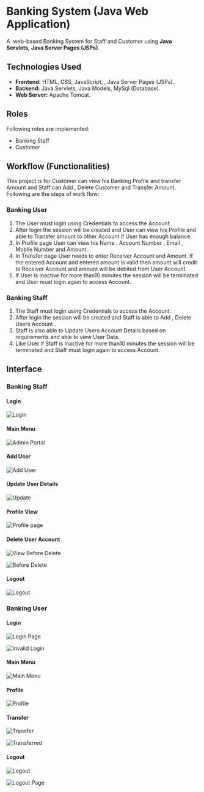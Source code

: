 # Banking System (Java Web Application)


A  web-based Banking System for Staff and Customer using **Java Servlets, Java Server Pages (JSPs)**.

## Technologies Used

* **Frontend:** HTML, CSS, JavaScript, , Java Server Pages (JSPs).
* **Backend:** Java Servlets, Java Models, MySql (Database). 
* **Web Server:** Apache Tomcat.

## Roles

Following roles are implemented:
* Banking Staff
* Customer

## Workflow (Functionalities)


This project  is for Customer can view his Banking Profile and transfer Amount and Staff can Add , Delete Customer and Transfer Amount.
Following are the steps of work flow:

### Banking User

1.  The User must login using Credentials to access the Account.
2.  After login the session will be created and User can view his Profile and able to Transfer amount to other Account if User has enough balance.
3.  In Profile page User can view his Name , Account Number , Email , Mobile Number and Amount.
4.  In Transfer  page User needs to enter Receiver Account and Amount. If the entered Account and entered amount is valid then amount will credit to Receiver Account and amount will be debited from User Account.
5.  If User is Inactive for more than10 minutes the session will be terminated and User must login again to access Account.


### Banking Staff

1.  The Staff must login using Credentials to access the Account.
2.  After login the session will be created and Staff is able to Add , Delete Users Account .
3.  Staff is also able to Update Users Account Details based on requirements and able to view User Data.
4.  Like User if Staff is Inactive for more than10 minutes the session will be terminated and Staff must login again to access Account.

## Interface

### Banking Staff

#### Login

![Login](https://user-images.githubusercontent.com/92635926/146214278-0c9b3d6d-ff11-4146-9e3b-e027e95ec9a8.png)

#### Main Menu

![Admin Portal](https://user-images.githubusercontent.com/92635926/146214824-c57c9cf1-fa9a-4c82-8d0d-33f1a7a54235.png)

#### Add User

![Add User](https://user-images.githubusercontent.com/92635926/146215080-b793de9f-020a-42bb-b350-33418114f6db.png)

#### Update User Details

![Update](https://user-images.githubusercontent.com/92635926/146215217-a4052615-23e9-4bfe-9912-ae7c404602f0.png)

#### Profile View

![Profile page](https://user-images.githubusercontent.com/92635926/146215288-48aaaed2-dfed-46f5-aebf-174832aa31ea.png)

#### Delete User Account

![View Before Delete](https://user-images.githubusercontent.com/92635926/146215375-9fafb420-4680-4e76-89df-e51ff605b154.png)

![Before Delete](https://user-images.githubusercontent.com/92635926/146215447-6a8bc094-cf92-417e-897d-7f2956b48fa4.png)

#### Logout

![Logout](https://user-images.githubusercontent.com/92635926/146215519-4b38ebb5-9a3f-492b-a3ac-5fa4588ecf28.png)

### Banking User

#### Login

![Login Page](https://user-images.githubusercontent.com/92635926/146215789-32090afe-504f-47bf-ab7f-d15d5699ccc2.png)

![Invalid Login](https://user-images.githubusercontent.com/92635926/146215877-cb092072-0f98-42ed-874f-48f950a1131e.png)

#### Main Menu

![Main Menu](https://user-images.githubusercontent.com/92635926/146215939-70a2ca52-d0af-42e9-85ad-4f0257af446e.png)

#### Profile

![Profile](https://user-images.githubusercontent.com/92635926/146216019-872ec345-927f-4194-b97d-207534062596.png)

#### Transfer

![Transfer](https://user-images.githubusercontent.com/92635926/146216067-b37a1305-451e-4705-8dff-a9ec0b1f66ea.png)

![Transferred](https://user-images.githubusercontent.com/92635926/146216122-79d01fc9-4156-487f-a236-a06e3fa0c8c1.png)

#### Logout

![Logout](https://user-images.githubusercontent.com/92635926/146216196-08d05143-dde9-45d0-b067-4fa58249a996.png)

![Logout Page](https://user-images.githubusercontent.com/92635926/146216264-ca2da95f-fe90-4f13-9fea-f6e60ee1fa5b.png)
